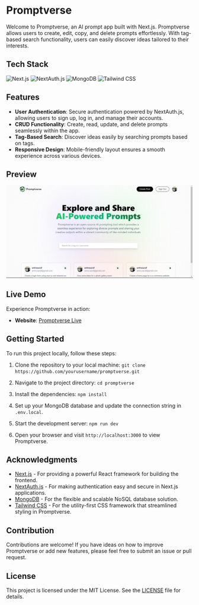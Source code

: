 
# Promptverse

Welcome to Promptverse, an AI prompt app built with Next.js. Promptverse allows users to create, edit, copy, and delete prompts effortlessly. With tag-based search functionality, users can easily discover ideas tailored to their interests.

## Tech Stack

![Next.js](https://img.shields.io/badge/Next.js-%23000000.svg?style=for-the-badge&logo=next.js&logoColor=white)
![NextAuth.js](https://img.shields.io/badge/NextAuth.js-%23FFFFFF.svg?style=for-the-badge)
![MongoDB](https://img.shields.io/badge/MongoDB-%234ea94b.svg?style=for-the-badge&logo=mongodb)
![Tailwind CSS](https://img.shields.io/badge/Tailwind_CSS-%2338B2AC.svg?style=for-the-badge&logo=tailwind-css)

## Features

- **User Authentication**: Secure authentication powered by NextAuth.js, allowing users to sign up, log in, and manage their accounts.
- **CRUD Functionality**: Create, read, update, and delete prompts seamlessly within the app.
- **Tag-Based Search**: Discover ideas easily by searching prompts based on tags.
- **Responsive Design**: Mobile-friendly layout ensures a smooth experience across various devices.

## Preview

![Promptverse Preview](/public/assets/promptverse.png)


## Live Demo

Experience Promptverse in action:

- **Website**: [Promptverse Live](https://promptverse-three.vercel.app/)

## Getting Started

To run this project locally, follow these steps:

1. Clone the repository to your local machine:
`git clone https://github.com/yourusername/promptverse.git`


2. Navigate to the project directory:
`cd promptverse`


3. Install the dependencies:
`npm install`


4. Set up your MongoDB database and update the connection string in `.env.local`.

5. Start the development server:
`npm run dev`


6. Open your browser and visit `http://localhost:3000` to view Promptverse.

## Acknowledgments

- [Next.js](https://nextjs.org/) - For providing a powerful React framework for building the frontend.
- [NextAuth.js](https://next-auth.js.org/) - For making authentication easy and secure in Next.js applications.
- [MongoDB](https://www.mongodb.com/) - For the flexible and scalable NoSQL database solution.
- [Tailwind CSS](https://tailwindcss.com/) - For the utility-first CSS framework that streamlined styling in Promptverse.

## Contribution

Contributions are welcome! If you have ideas on how to improve Promptverse or add new features, please feel free to submit an issue or pull request.

## License

This project is licensed under the MIT License. See the [LICENSE](LICENSE) file for details.




